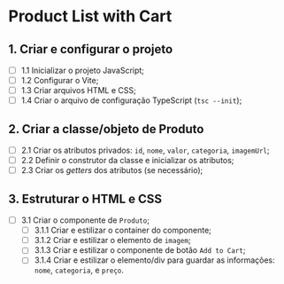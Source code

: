 # Product List with Cart

## 1. Criar e configurar o projeto

- [ ] 1.1 Inicializar o projeto JavaScript;
- [ ] 1.2 Configurar o Vite;
- [ ] 1.3 Criar arquivos HTML e CSS;
- [ ] 1.4 Criar o arquivo de configuração TypeScript (`tsc --init`);

## 2. Criar a classe/objeto de Produto

- [ ] 2.1 Criar os atributos privados: `id`, `nome`, `valor`, `categoria`, `imagemUrl`;
- [ ] 2.2 Definir o construtor da classe e inicializar os atributos;
- [ ] 2.3 Criar os _getters_ dos atributos (se necessário);

## 3. Estruturar o HTML e CSS

- [ ] 3.1 Criar o componente de `Produto`;
  - [ ] 3.1.1 Criar e estilizar o container do componente;
  - [ ] 3.1.2 Criar e estilizar o elemento de `imagem`;
  - [ ] 3.1.3 Criar e estilizar o componente de botão `Add to Cart`;
  - [ ] 3.1.4 Criar e estilizar o elemento/div para guardar as informações: `nome`, `categoria`, e `preço`.
